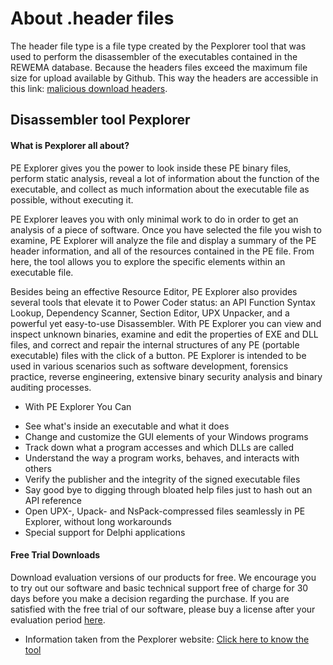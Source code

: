 # About .header files 
  The header file type is a file type created by the Pexplorer tool that was used to perform the disassembler of the executables contained in the REWEMA database. Because the headers files exceed the maximum file size for upload available by Github. This way the headers are accessible in this link: [malicious download headers](https://mega.nz/#F!9TgkmQxY!jAI1-NdMfd-FBr4Fn7QYZg).
 
## Disassembler tool Pexplorer
#### What is Pexplorer all about?
  PE Explorer gives you the power to look inside these PE binary files, perform static analysis, reveal a lot of information about the function of the executable, and collect as much information about the executable file as possible, without executing it.

PE Explorer leaves you with only minimal work to do in order to get an analysis of a piece of software. Once you have selected the file you wish to examine, PE Explorer will analyze the file and display a summary of the PE header information, and all of the resources contained in the PE file. From here, the tool allows you to explore the specific elements within an executable file.

Besides being an effective Resource Editor, PE Explorer also provides several tools that elevate it to Power Coder status: an API Function Syntax Lookup, Dependency Scanner, Section Editor, UPX Unpacker, and a powerful yet easy-to-use Disassembler. With PE Explorer you can view and inspect unknown binaries, examine and edit the properties of EXE and DLL files, and correct and repair the internal structures of any PE (portable executable) files with the click of a button. PE Explorer is intended to be used in various scenarios such as software development, forensics practice, reverse engineering, extensive binary security analysis and binary auditing processes.

+ With PE Explorer You Can
 * See what's inside an executable and what it does
 * Change and customize the GUI elements of your Windows programs
 * Track down what a program accesses and which DLLs are called
 * Understand the way a program works, behaves, and interacts with others
 * Verify the publisher and the integrity of the signed executable files
 * Say good bye to digging through bloated help files just to hash out an API reference
 * Open UPX-, Upack- and NsPack-compressed files seamlessly in PE Explorer, without long workarounds
 * Special support for Delphi applications

#### Free Trial Downloads
  Download evaluation versions of our products for free. We encourage you to try out our software and basic technical support free of charge for 30 days before you make a decision regarding the purchase. If you are satisfied with the free trial of our software, please buy a license after your evaluation period [here](http://www.heaventools.com/download.htm).
  

 * Information taken from the Pexplorer website: [Click here to know the tool](http://www.heaventools.com/)
